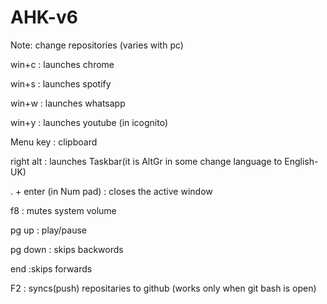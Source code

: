 # AHK-v6

Note: change repositories (varies with pc)




win+c : launches chrome

win+s : launches spotify

win+w : launches whatsapp

win+y : launches youtube (in icognito)

Menu key : clipboard

right alt : launches Taskbar(it is AltGr in some change language to English-UK)

. + enter (in Num pad) : closes the active window

f8 : mutes system volume

pg up : play/pause

pg down : skips backwords

end :skips forwards

F2 : syncs(push) repositaries to github (works only when git bash is open)

